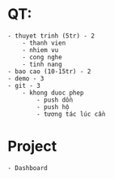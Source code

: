 # QT:
	- thuyet trinh (5tr) - 2
		- thanh vien
		- nhiem vu
		- cong nghe
		- tinh nang
	- bao cao (10-15tr) - 2
	- demo - 3
	- git - 3
		- khong duoc phep
			- push dồn
			- push hộ
			- tương tác lúc cần 

# Project
	- Dashboard
